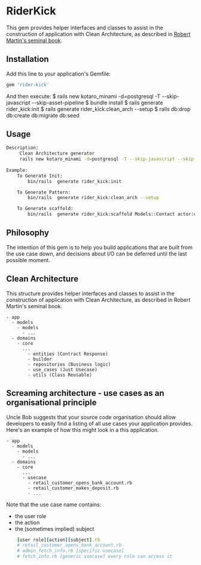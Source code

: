 # RiderKick
This gem provides helper interfaces and classes to assist in the construction of application with
Clean Architecture, as described in [Robert Martin's seminal book](https://www.amazon.com/gp/product/0134494164).


## Installation

Add this line to your application's Gemfile:

```ruby
gem 'rider-kick'
```

And then execute:
    $ rails new kotaro_minami -d=postgresql -T --skip-javascript --skip-asset-pipeline
    $ bundle install
    $ rails generate rider_kick:init
    $ rails generate rider_kick:clean_arch --setup
    $ rails db:drop db:create db:migrate db:seed

## Usage
```bash
Description:
     Clean Architecture generator
     rails new kotaro_minami -d=postgresql -T --skip-javascript --skip-asset-pipeline
     
Example:
    To Generate Init:
        bin/rails  generate rider_kick:init

    To Generate Pattern:
        bin/rails  generate rider_kick:clean_arch --setup

    To Generate scaffold:
        bin/rails  generate rider_kick:scaffold Models::Contact actor:user

```

## Philosophy

The intention of this gem is to help you build applications that are built from the use case down,
and decisions about I/O can be deferred until the last possible moment.

## Clean Architecture
This structure provides helper interfaces and classes to assist in the construction of application with Clean Architecture, as described in Robert Martin's seminal book.

```
- app
  - models
    - models
      - ...
  - domains 
    - core
      ...
        - entities (Contract Response)
        - builder
        - repositories (Business logic)
        - use_cases (Just Usecase)
        - utils (Class Reusable)
```
## Screaming architecture - use cases as an organisational principle
Uncle Bob suggests that your source code organisation should allow developers to easily find a listing of all use cases your application provides. Here's an example of how this might look in a this application.
```
- app
  - models
    - models
      - ...
  - domains 
    - core
      ...
      - usecase
        - retail_customer_opens_bank_account.rb
        - retail_customer_makes_deposit.rb
        - ...
```
Note that the use case name contains:

- the user role
- the action
- the (sometimes implied) subject
```ruby
    [user role][action][subject].rb
    # retail_customer_opens_bank_account.rb
    # admin_fetch_info.rb [specific usecase]
    # fetch_info.rb [generic usecase] every role can access it
```

